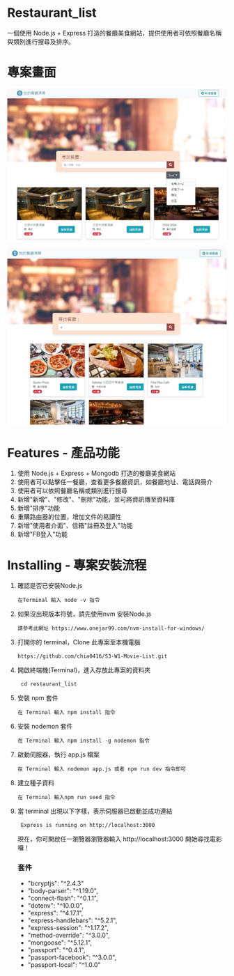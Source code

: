 # Restaurant_list
一個使用 Node.js + Express 打造的餐廳美食網站，提供使用者可依照餐廳名稱與類別進行搜尋及排序。

# 專案畫面
![image](https://github.com/chia0416/restaurant_list/blob/main/Home_Page.jpg)

![image](https://github.com/chia0416/restaurant_list/blob/main/Search_Page.jpg)

# Features - 產品功能
<ol>
<li>使用 Node.js + Express + Mongodb 打造的餐廳美食網站 </li>
<li>使用者可以點擊任一餐廳，查看更多餐廳資訊，如餐廳地址、電話與簡介  </li>
<li>使用者可以依照餐廳名稱或類別進行搜尋  </li>
<li>新增"新增"、"修改"、"刪除"功能，並可將資訊傳至資料庫</li>
<li>新增"排序"功能</li>
<li>重購路由器的位置，增加文件的易讀性</li>
<li>新增"使用者介面"、信箱"註冊及登入"功能</li>
<li>新增"FB登入"功能</li>
</ol>

# Installing - 專案安裝流程

<ol>
<li>確認是否已安裝Node.js</li>
<pre><code>在Terminal 輸入 node -v 指令</code></pre>

<li>如果沒出現版本符號，請先使用nvm 安裝Node.js</li>
<pre><code>請參考此網址 https://www.onejar99.com/nvm-install-for-windows/</code></pre>

<li>打開你的 terminal，Clone 此專案至本機電腦 </li>
<pre><code>https://github.com/chia0416/S3-W1-Movie-List.git </code></pre>

<li>開啟終端機(Terminal)，進入存放此專案的資料夾 </li>
<pre><code> cd restaurant_list </code></pre>

<li>安裝 npm 套件 </li>
<pre><code>在 Terminal 輸入 npm install 指令</code></pre>

<li>安裝 nodemon 套件 </li>
<pre><code>在 Terminal 輸入 npm install -g nodemon 指令</code></pre>

<li>啟動伺服器，執行 app.js 檔案 </li>
<pre><code>在 Terminal 輸入 nodemon app.js 或者 npm run dev 指令即可</code></pre>

<li>建立種子資料</li>
<pre><code>在 Terminal 輸入npm run seed 指令</code></pre>

<li>當 terminal 出現以下字樣，表示伺服器已啟動並成功連結 </li>
<pre><code> Express is running on http://localhost:3000 </code></pre>  
  
現在，你可開啟任一瀏覽器瀏覽器輸入 http://localhost:3000 開始尋找電影囉！


### 套件
  <ul type=disc>
    <li>"bcryptjs": "^2.4.3"
    <li>"body-parser": "^1.19.0",
    <li>"connect-flash": "^0.1.1",
    <li>"dotenv": "^10.0.0",
    <li>"express": "^4.17.1",
    <li>"express-handlebars": "^5.2.1",
    <li>"express-session": "^1.17.2",
    <li>"method-override": "^3.0.0",
    <li>"mongoose": "^5.12.1",
    <li>"passport": "^0.4.1",
    <li>"passport-facebook": "^3.0.0",
    <li>"passport-local": "^1.0.0"
  </ul>
